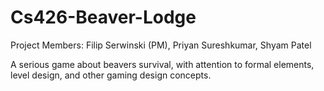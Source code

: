 # Cs426-Beaver-Lodge
Project Members: Filip Serwinski (PM), Priyan Sureshkumar, Shyam Patel


A serious game about beavers survival, with attention to formal elements, level design, and other gaming design concepts.